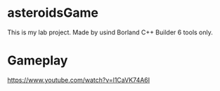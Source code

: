 # asteroidsGame
This is my lab project. 
Made by usind Borland C++ Builder 6 tools only.

# Gameplay
https://www.youtube.com/watch?v=l1CaVK74A6I
